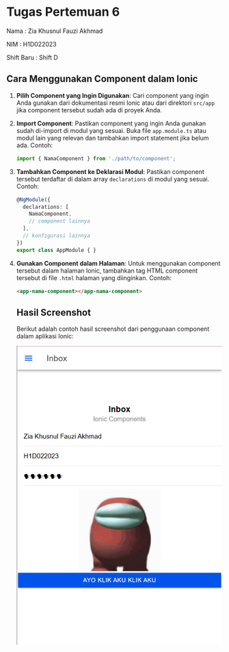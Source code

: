 # Tugas Pertemuan 6
Nama       : Zia Khusnul Fauzi Akhmad

NIM        : H1D022023

Shift Baru : Shift D

## Cara Menggunakan Component dalam Ionic

1. **Pilih Component yang Ingin Digunakan**:
    Cari component yang ingin Anda gunakan dari dokumentasi resmi Ionic atau dari direktori `src/app` jika component tersebut sudah ada di proyek Anda.

2. **Import Component**:
    Pastikan component yang ingin Anda gunakan sudah di-import di modul yang sesuai. Buka file `app.module.ts` atau modul lain yang relevan dan tambahkan import statement jika belum ada. Contoh:
    ```typescript
    import { NamaComponent } from './path/to/component';
    ```

3. **Tambahkan Component ke Deklarasi Modul**:
    Pastikan component tersebut terdaftar di dalam array `declarations` di modul yang sesuai. Contoh:
    ```typescript
    @NgModule({
      declarations: [
        NamaComponent,
        // component lainnya
      ],
      // konfigurasi lainnya
    })
    export class AppModule { }
    ```

4. **Gunakan Component dalam Halaman**:
    Untuk menggunakan component tersebut dalam halaman Ionic, tambahkan tag HTML component tersebut di file `.html` halaman yang diinginkan. Contoh:
    ```html
    <app-nama-component></app-nama-component>
    ```

    ## Hasil Screenshot

    Berikut adalah contoh hasil screenshot dari penggunaan component dalam aplikasi Ionic:

    ![Contoh Screenshot](screenshot.png)